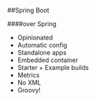 ##Spring Boot

####over Spring

* Opinionated
* Automatic config
* Standalone apps
* Embedded container
* Starter + Example builds
* Metrics
* No XML
* Groovy!
